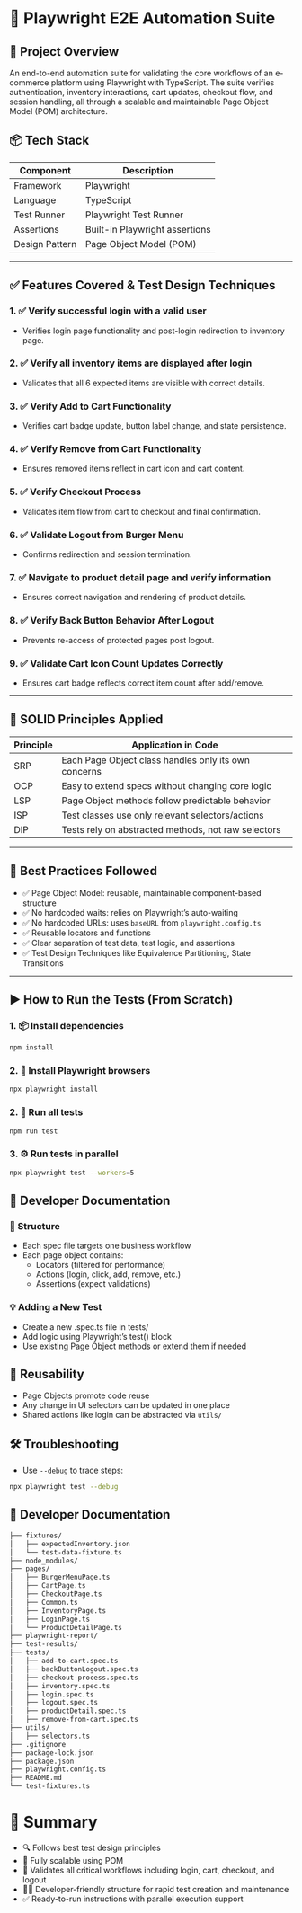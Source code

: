 # 🚀 Playwright E2E Automation Suite

## 🧾 Project Overview

An end-to-end automation suite for validating the core workflows of an e-commerce platform using Playwright with TypeScript. The suite verifies authentication, inventory interactions, cart updates, checkout flow, and session handling, all through a scalable and maintainable Page Object Model (POM) architecture.

## 📦 Tech Stack

| Component      | Description                    |
| -------------- | ------------------------------ |
| Framework      | Playwright                     |
| Language       | TypeScript                     |
| Test Runner    | Playwright Test Runner         |
| Assertions     | Built-in Playwright assertions |
| Design Pattern | Page Object Model (POM)        |

---

## ✅ Features Covered & Test Design Techniques

### 1. ✅ Verify successful login with a valid user

- Verifies login page functionality and post-login redirection to inventory page.

### 2. ✅ Verify all inventory items are displayed after login

- Validates that all 6 expected items are visible with correct details.

### 3. ✅ Verify Add to Cart Functionality

- Verifies cart badge update, button label change, and state persistence.

### 4. ✅ Verify Remove from Cart Functionality

- Ensures removed items reflect in cart icon and cart content.

### 5. ✅ Verify Checkout Process

- Validates item flow from cart to checkout and final confirmation.

### 6. ✅ Validate Logout from Burger Menu

- Confirms redirection and session termination.

### 7. ✅ Navigate to product detail page and verify information

- Ensures correct navigation and rendering of product details.

### 8. ✅ Verify Back Button Behavior After Logout

- Prevents re-access of protected pages post logout.

### 9. ✅ Validate Cart Icon Count Updates Correctly

- Ensures cart badge reflects correct item count after add/remove.

---

## 🧠 SOLID Principles Applied

| Principle | Application in Code                                  |
| --------- | ---------------------------------------------------- |
| SRP       | Each Page Object class handles only its own concerns |
| OCP       | Easy to extend specs without changing core logic     |
| LSP       | Page Object methods follow predictable behavior      |
| ISP       | Test classes use only relevant selectors/actions     |
| DIP       | Tests rely on abstracted methods, not raw selectors  |

---

## 📐 Best Practices Followed

- ✅ Page Object Model: reusable, maintainable component-based structure
- ✅ No hardcoded waits: relies on Playwright’s auto-waiting
- ✅ No hardcoded URLs: uses `baseURL` from `playwright.config.ts`
- ✅ Reusable locators and functions
- ✅ Clear separation of test data, test logic, and assertions
- ✅ Test Design Techniques like Equivalence Partitioning, State Transitions

---

## ▶️ How to Run the Tests (From Scratch)

### 1. 📦 Install dependencies

```bash
npm install
```

### 2. 🔧 Install Playwright browsers

```bash
npx playwright install
```

### 2. 🧪 Run all tests

```bash
npm run test
```

### 3. ⚙️ Run tests in parallel

```bash
npx playwright test --workers=5
```

## 🧰 Developer Documentation

### 🧱 Structure

- Each spec file targets one business workflow
- Each page object contains:
  - Locators (filtered for performance)
  - Actions (login, click, add, remove, etc.)
  - Assertions (expect validations)

### 💡 Adding a New Test

- Create a new .spec.ts file in tests/
- Add logic using Playwright’s test() block
- Use existing Page Object methods or extend them if needed

## 🔁 Reusability

- Page Objects promote code reuse
- Any change in UI selectors can be updated in one place
- Shared actions like login can be abstracted via `utils/`

## 🛠️ Troubleshooting

- Use `--debug` to trace steps:

```bash
npx playwright test --debug
```

## 🧰 Developer Documentation

```bash
├── fixtures/
│   ├── expectedInventory.json
│   └── test-data-fixture.ts
├── node_modules/
├── pages/
│   ├── BurgerMenuPage.ts
│   ├── CartPage.ts
│   ├── CheckoutPage.ts
│   ├── Common.ts
│   ├── InventoryPage.ts
│   ├── LoginPage.ts
│   └── ProductDetailPage.ts
├── playwright-report/
├── test-results/
├── tests/
│   ├── add-to-cart.spec.ts
│   ├── backButtonLogout.spec.ts
│   ├── checkout-process.spec.ts
│   ├── inventory.spec.ts
│   ├── login.spec.ts
│   ├── logout.spec.ts
│   ├── productDetail.spec.ts
│   ├── remove-from-cart.spec.ts
├── utils/
│   ├── selectors.ts
├── .gitignore
├── package-lock.json
├── package.json
├── playwright.config.ts
├── README.md
└── test-fixtures.ts
```

# 🎯 Summary

- 🔍 Follows best test design principles
- 🔄 Fully scalable using POM
- 🧪 Validates all critical workflows including login, cart, checkout, and logout
- 👨‍💻 Developer-friendly structure for rapid test creation and maintenance
- ✅ Ready-to-run instructions with parallel execution support
